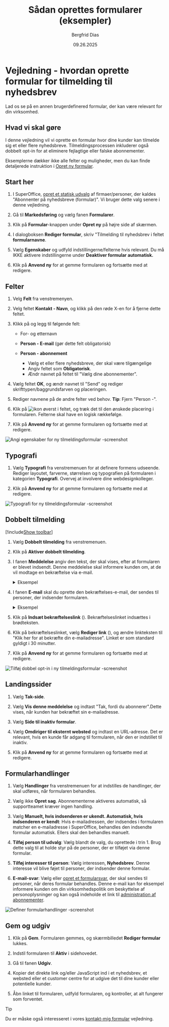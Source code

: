 ﻿---
uid: help-da-forms-sign-up
title: Sådan oprettes formularer (eksempler)
description: Denne vejledning vil forklare, hvordan du opretter en formular hvor dine kunder kan tilmelde sig et eller flere nyhedsbreve
keywords: formular, dobbelt tilmelding, tilmelding, nyhedsbrev
author: Bergfrid Dias
date: 09.26.2025
version: 10.5
content_type: tutorial
audience: person
audience_tooltip: SuperOffice Marketing
language: da
---

# Vejledning - hvordan oprette formular for tilmelding til nyhedsbrev

Lad os se på en annen brugerdefinered formular, der kan være relevant for din virksomhed.

## Hvad vi skal gøre

I denne vejledning vil vi oprette en formular hvor dine kunder kan tilmelde sig et eller flere nyhedsbreve. Tilmeldingsprocessen inkluderer også dobbelt opt-in for at eliminere fejlagtige eller falske abonnementer.

Eksemplerne dækker ikke alle felter og muligheder, men du kan finde detaljerede instruktion i [Opret ny formular][1].

## Start her

1. I SuperOffice, [opret et statisk udvalg][7] af firmaer/personer, der kaldes "Abonnenter på nyhedsbreve (formular)". Vi bruger dette valg senere i denne vejledning.

1. Gå til **Markedsføring** og vælg fanen **Formularer**.

1. Klik på **Formular**-knappen under **Opret ny** på højre side af skærmen.

1. I dialogboksen **Rediger formular**, skriv "Tilmelding til nyhedsbrev i feltet **formularnavne**.

1. Vælg **Egenskaber** og udfyld indstillingerne/felterne hvis relevant. Du må IKKE aktivere indstillingerne under **Deaktiver formular automatisk.**

1. Klik på **Anvend ny** for at gemme formularen og fortsætte med at redigere.

## Felter

1. Velg **Felt** fra venstremenyen.

1. Velg feltet **Kontakt - Navn**, og klikk på den røde X-en for å fjerne dette feltet.

1. Klikk på <i class="ph ph-plus" aria-label="Add"></i> og legg til følgende felt:

    * For- og etternavn

    * **Person - E-mail** (gør dette felt obligatorisk)

    * **Person - abonnement**
        * Vælg et eller flere nyhedsbreve, der skal være tilgængelige
        * Angiv feltet som **Obligatorisk**.
        * Ændr navnet på feltet til "Vælg dine abonnementer".

1. Vælg feltet **OK**, og ændr navnet til "Send" og rediger skrifttypen/baggrundsfarven og placeringen.

1. Rediger navnene på de andre felter ved behov. **Tip**: Fjern "Person -".

1. Klik på ![ikon][img2] øverst i feltet, og træk det til den ønskede placering i formularen. Felterne skal have en logisk rækkefølge.

1. Klik på **Anvend ny** for at gemme formularen og fortsætte med at redigere.

![Angi egenskaber for ny tilmeldingsformular -screenshot][img7]

## Typografi

1. Vælg **Typografi** fra venstremenuen for at definere formens udseende. Rediger layoutet, farverne, størrelsen og typografien på formularen i kategorien **Typografi**. Overvej at involvere dine webdesignkolleger.

1. Klik på **Anvend ny** for at gemme formularen og fortsætte med at redigere.

![Typografi for ny tilmeldingsformular -screenshot][img8]

## Dobbelt tilmelding

[!include[Show toolbar](includes/tip-show-toolbar-open-editor.md)]

1. Vælg **Dobbelt tilmelding** fra venstremenuen.

1. Klik på **Aktiver dobbelt tilmelding**.

1. I fanen **Meddelelse** angiv den tekst, der skal vises, efter at formularen er blevet indsendt. Denne meddelelse skal informere kunden om, at de vil modtage en bekræftelse via e-mail.

    <details><summary>Eksempel</summary>

    Vi sender nu en e-mail til den adresse, du har registreret i vores formular.

    Klik på linket i e-mailen for at bekræfte din e-mailadresse og aktivere dit/dine abonnement/abonnementer.

    Med venlig hilsen

    SuperShop
    </details>

1. I fanen **E-mail** skal du oprette den bekræftelses-e-mail, der sendes til personer, der indsender formularen.

    <details><summary>Eksempel</summary>

    Hej og tak for din interesse for vores nyhedsbreve

    Klik på linket nedenfor for at bekræfte din e-mailadresse og aktivere dit abonnement.

    Klik her for at bekræfte din e-mailadresse

    Med venlig hilsen

    SuperShop Teamet
    </details>

1. Klik på **Indsæt bekræftelseslink** (<i class="ph ph-arrow-square-out" aria-hidden="true"></i>). Bekræftelseslinket indsættes i brødteksten.

1. Klik på bekræftelseslinket, vælg **Rediger link** (<i class="ph ph-pencil-simple" aria-hidden="true"></i>), og ændre linkteksten til "Klik her for at bekræfte din e-mailadresse". Linket er som standard gyldigt i 30 minutter.

1. Klik på **Anvend ny** for at gemme formularen og fortsætte med at redigere.

![Tilføj dobbel opt-in i ny tilmeldingsformular -screenshot][img9]

## Landingssider

1. Vælg **Tak-side**.

1. Vælg **Vis denne meddelelse** og indtast "Tak, fordi du abonnerer".Dette vises, når kunden har bekræftet sin e-mailadresse.

1. Vælg **Side til inaktiv formular**.

1. Vælg **Omdiriger til eksternt websted** og indtast en URL-adresse. Det er relevant, hvis en kunde får adgang til formularen, når den er indstillet til inaktiv.

1. Klik på **Anvend ny** for at gemme formularen og fortsætte med at redigere.

## Formularhandlinger

1. Vælg **Handlinger** fra venstremenuen for at indstilles de handlinger, der skal udføres, når formularen behandles.

1. Vælg ikke **Opret sag**. Abonnementerne aktiveres automatisk, så supportteamet kræver ingen handling.

1. Vælg **Manuelt, hvis indsenderen er ukendt. Automatisk, hvis indsenderen er kendt**: Hvis e-mailadressen, der indsendes i formularen matcher en e-mailadresse i SuperOffice, behandles den indsendte formular automatisk. Ellers skal den behandles manuelt.

1. **Tilføj person til udvalg**: Vælg blandt de valg, du oprettede i trin 1. Brug dette valg til at holde styr på de personer, der er tilføjet via denne formular.

1. **Tilføj interesser til person**: Vælg interessen, **Nyhedsbrev**. Denne interesse vil blive føjet til personer, der indsender denne formular.

1. **E-mail-svar**: Vælg eller [opret et formularsvar][2], der skal sendes til personer, når deres formular behandles. Denne e-mail kan for eksempel informere kunden om din virksomhedspolitik om beskyttelse af personoplysninger og kan også indeholde et link til [administration af abonnementer][6].

![Definer formularhandlinger -screenshot][img6]

## Gem og udgiv

1. Klik på **Gem**. Formularen gemmes, og skærmbilledet **Rediger formular** lukkes.

1. Indstil formularen til **Aktiv** <i class="ph ph-toggle-right" aria-label="Toggle on"></i> i sidehovedet.

1. Gå til fanen **Udgiv**.

1. Kopier det direkte link og/eller JavaScript ind i et nyhedsbrev, et websted eller et customer centre for at udgive det til dine kunder eller potentielle kunder.

1. Åbn linket til formularen, udfyld formularen, og kontroller, at alt fungerer som forventet.

> [!TIP]
> Du er måske også interesseret i vores [kontakt-mig formular][7] vejledning.

<!-- Referenced links -->
[1]: create.md
[2]: ../../mailing/learn/create/tutorial-form-mailing.md
[6]: ../../recipients/learn/manage-email-subscriptions.md
[7]: ../../../search-options/selection/learn/create.md

<!-- Referenced images -->
[img2]: ../../../../media/icons/marketing-and-forms/move-field.png
[img6]: ../../../../media/loc/en/marketing/sign-up-form-actions.png
[img7]: ../../../../media/loc/en/marketing/sign-up-form-fields.png
[img8]: ../../../../media/loc/en/marketing/sign-up-form-style.png
[img9]: ../../../../media/loc/en/marketing/sign-up-form-double-opt-in.png
